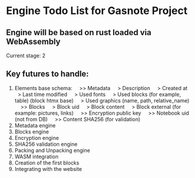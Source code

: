 # Engine Todo List for Gasnote Project

## Engine will be based on rust loaded via WebAssembly

Current stage: 2
## Key futures to handle:
1. Elements base schema:
    >> Metadata
    > Description
    > Created at
    > Last time modified
    > Used fonts
    > Used blocks (for example, table) (block htmx base)
    > Used graphics (name, path, relative_name)
    >> Blocks
    > Block uid
    > Block content
    > Block external (for example: pictures, links)
    >> Encryption public key
    >> Notebook uid (not from DB)
    >> Content SHA256 (for validation)
2. Metadata engine
3. Blocks engine
4. Encryption engine
5. SHA256 validation engine
6. Packing and Unpacking engine
7. WASM integration
8. Creation of the first blocks
9. Integrating with the website